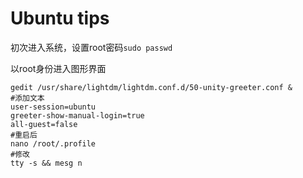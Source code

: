 ﻿# Ubuntu tips

初次进入系统，设置root密码`sudo passwd`

以root身份进入图形界面
```
gedit /usr/share/lightdm/lightdm.conf.d/50-unity-greeter.conf &
#添加文本
user-session=ubuntu
greeter-show-manual-login=true
all-guest=false
#重启后
nano /root/.profile
#修改
tty -s && mesg n
```




